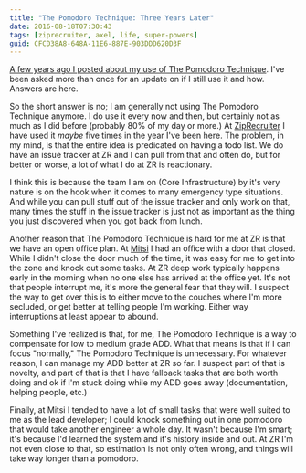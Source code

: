 ```yaml
---
title: "The Pomodoro Technique: Three Years Later"
date: 2016-08-18T07:30:43
tags: [ziprecruiter, axel, life, super-powers]
guid: CFCD38A8-648A-11E6-887E-903DDD620D3F
---
```

[A few years ago I posted about my use of The Pomodoro
Technique](/posts/the-pomodoro-technique/).
I've been asked more than once for an update on if I still use it and how.
Answers are here.

<!--more-->

So the short answer is no; I am generally not using The Pomodoro Technique
anymore.  I do use it every now and then, but certainly not as much as I did
before (probably 80% of my day or more.)  At
[ZipRecruiter](https://web.archive.org/web/20190330183125/https://www.ziprecruiter.com/hiring/technology)
I have used it *maybe* five times in the year I've been here.  The problem, in
my mind, is that the entire idea is predicated on having a todo list.  We do
have an issue tracker at ZR and I can pull from that and often do, but for
better or worse, a lot of what I do at ZR is reactionary.

I think this is because the team I am on (Core Infrastructure) by it's very
nature is on the hook when it comes to many emergency type situations.  And
while you can pull stuff out of the issue tracker and only work on that, many
times the stuff in the issue tracker is just not as important as the thing you
just discovered when you got back from lunch.

Another reason that The Pomodoro Technique is hard for me at ZR is that we have
an open office plan.  At [Mitsi](/tags/mitsi/) I had an office with a door that
closed.  While I didn't close the door much of the time, it was easy for me to
get into the zone and knock out some tasks.  At ZR deep work typically happens
early in the morning when no one else has arrived at the office yet.  It's not
that people interrupt me, it's more the general fear that they will.  I suspect
the way to get over this is to either move to the couches where I'm more
secluded, or get better at telling people I'm working.  Either way interruptions
at least appear to abound.

Something I've realized is that, for me, The Pomodoro Technique is a way to
compensate for low to medium grade ADD.  What that means is that if I can focus
"normally," The Pomodoro Technique is unnecessary.  For whatever reason, I can
manage my ADD better at ZR so far.  I suspect part of that is novelty, and part
of that is that I have fallback tasks that are both worth doing and ok if I'm
stuck doing while my ADD goes away (documentation, helping people, etc.)

Finally, at Mitsi I tended to have a lot of small tasks that were well suited to
me as the lead developer; I could knock something out in one pomodoro that would
take another engineer a whole day.  It wasn't because I'm smart; it's because
I'd learned the system and it's history inside and out.  At ZR I'm not even
close to that, so estimation is not only often wrong, and things will take way
longer than a pomodoro.
